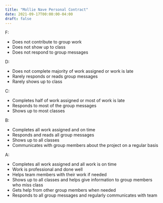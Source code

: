 ```yaml
---
title: "Mollie Nave Personal Contract"
date: 2021-09-17T00:00:00-04:00
draft: false
---
```


F: 
* Does not contribute to group work 
* Does not show up to class 
* Does not respond to group messages 

D: 
* Does not complete majority of work assigned or work is late 
* Rarely responds or reads group messages 
* Rarely shows up to class 

C: 
* Completes half of work assigned or most of work is late  
* Responds to most of the group messages 
* Shows up to most classes 

B: 
* Completes all work assigned and on time 
* Responds and reads all group messages 
* Shows up to all classes 
* Communicates with group members about the project on a regular basis 

A: 
* Completes all work assigned and all work is on time 
* Work is professional and done well 
* Helps team members with their work if needed 
* Shows up to all classes and helps give information to group members who miss class 
* Gets help from other group members when needed 
* Responds to all group messages and regularly communicates with team 

